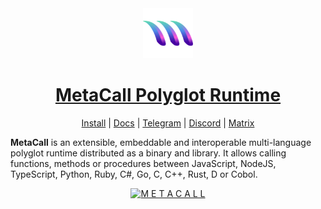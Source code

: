 <div align="center">
  <a href="https://metacall.io" target="_blank"><img src="https://raw.githubusercontent.com/metacall/core/master/deploy/images/logo.png" alt="METACALL" style="max-width:100%; margin: 0 auto;" width="80" height="80">
  <h1><b>MetaCall Polyglot Runtime</b></h1></a>
  <a href="https://github.com/metacall/install">Install</a> |
  <a href="https://github.com/metacall/core/blob/master/docs/DOC.md">Docs</a> |
  <a href="https://t.me/joinchat/BMSVbBatp0Vi4s5l4VgUgg">Telegram</a> |
  <a href="https://discord.gg/upwP4mwJWa">Discord</a> |
  <a href="https://matrix.to/#/!wOPPTChTestHdAHEOf:matrix.org">Matrix</a>
</div>

**MetaCall** is an extensible, embeddable and interoperable multi-language polyglot runtime distributed as a binary and library. It allows calling functions, methods or procedures between JavaScript, NodeJS, TypeScript, Python, Ruby, C#, Go, C, C++, Rust, D or Cobol.

<div align="center">
  <a href="https://medium.com/@metacall/call-functions-methods-or-procedures-between-programming-languages-with-metacall-58cfece35d7" target="_blank"><img src="https://raw.githubusercontent.com/metacall/core/master/deploy/images/overview.png" alt="M E T A C A L L" style="max-width:100%; margin: 0 auto;" width="350" height="auto"></a>
</div>

